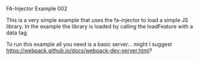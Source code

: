 FA-Injector Example 002

This is a very simple example that uses the fa-injector to load a simple JS
library.  In the example the library is loaded by calling the loadFeature with
a data tag.

To run this example all you need is a basic server... might I suggest https://webpack.github.io/docs/webpack-dev-server.html?
